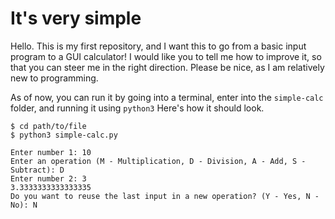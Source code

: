 # It's very simple

Hello. This is my first repository, and I want this to go from a basic input program to a GUI calculator! I would like you to tell me how to improve it, so that you can steer me in the right direction. Please be nice, as I am relatively new to programming.

As of now, you can run it by going into a terminal, enter into the `simple-calc` folder, and running it using `python3`
Here's how it should look.
```
$ cd path/to/file
$ python3 simple-calc.py

Enter number 1: 10
Enter an operation (M - Multiplication, D - Division, A - Add, S - Subtract): D
Enter number 2: 3
3.3333333333333335
Do you want to reuse the last input in a new operation? (Y - Yes, N - No): N
```

